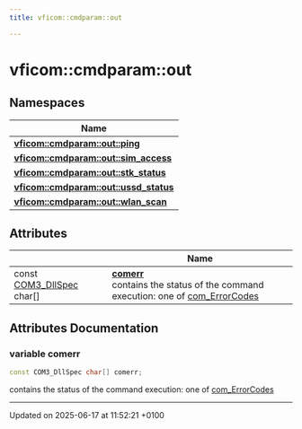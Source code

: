 ```yaml
---
title: vficom::cmdparam::out

---
```


# vficom::cmdparam::out



## Namespaces

| Name           |
| -------------- |
| **[vficom::cmdparam::out::ping](namespacevficom_1_1cmdparam_1_1out_1_1ping.md)**  |
| **[vficom::cmdparam::out::sim_access](namespacevficom_1_1cmdparam_1_1out_1_1sim__access.md)**  |
| **[vficom::cmdparam::out::stk_status](namespacevficom_1_1cmdparam_1_1out_1_1stk__status.md)**  |
| **[vficom::cmdparam::out::ussd_status](namespacevficom_1_1cmdparam_1_1out_1_1ussd__status.md)**  |
| **[vficom::cmdparam::out::wlan_scan](namespacevficom_1_1cmdparam_1_1out_1_1wlan__scan.md)**  |

## Attributes

|                | Name           |
| -------------- | -------------- |
| const [COM3_DllSpec](libcom3_8h.md#define-com3-dllspec) char[] | **[comerr](namespacevficom_1_1cmdparam_1_1out.md#variable-comerr)** <br>contains the status of the command execution: one of [com_ErrorCodes]() |



## Attributes Documentation

### variable comerr

```cpp
const COM3_DllSpec char[] comerr;
```

contains the status of the command execution: one of [com_ErrorCodes]()




-------------------------------

Updated on 2025-06-17 at 11:52:21 +0100